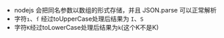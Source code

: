 * nodejs 会把同名参数以数组的形式存储，并且 JSON.parse 可以正常解析
* 字符`ı`、`ſ` 经过toUpperCase处理后结果为 `I`、`S`
* 字符`K`经过toLowerCase处理后结果为`k`(这个K不是K)